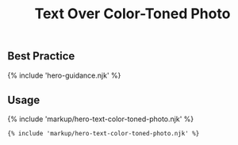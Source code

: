 ﻿---
title: Text Over Color-Toned Photo
summary: Short text over a translucent field of color, over an image.
tags: feature blocks
layout: docs/guide
eleventyNavigation:
  key: Text Over Color-Toned Photo
  parent: Hero Blocks
  excerpt: Short text over a translucent field of color, over an image.
  img: /img/illustrations/illus-text-over-color-toned-photo.svg
  order: 4
---

## Best Practice

{% include 'hero-guidance.njk' %}

## Usage

{% include 'markup/hero-text-color-toned-photo.njk' %}

``` html
{% include 'markup/hero-text-color-toned-photo.njk' %}
```
